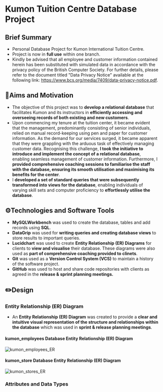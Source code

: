 # Kumon Tuition Centre Database Project
## Brief Summary
- Personal Database Project for Kumon International Tuition Centre.
- Project is now in **full use** within one branch.
- Kindly be advised that all employee and customer information contained herein has been substituted with simulated data in accordance with the privacy policy of the British Computer Society. For further details, please refer to the document titled "Data Privacy Notice" available at the following link: https://www.bcs.org/media/7409/data-privacy-notice.pdf.
## 🎯Aims and Motivation
- The objective of this project was to **develop a relational database** that facilitates Kumon and its instructors in **efficiently accessing and overseeing records of both existing and new customers**.
- Upon commencing my tenure at the tuition center, it became evident that the management, predominantly consisting of senior individuals, relied on manual record-keeping using pen and paper for customer information. As the demand for our services surged, it became apparent that they were grappling with the arduous task of effectively managing customer data. Recognising this challenge, **I took the initiative to introduce and implement the concept of a relational database**, enabling seamless management of customer information. Furthermore, I **provided comprehensive coaching sessions to familiarise the staff with the database, ensuring its smooth utilisation and maximising its benefits for the center**.
- I **developed a set of standard queries that were subsequently transformed into views for the database**, enabling individuals of varying skill sets and computer proficiency to **effortlessly utilise the database**.
## ⚙️Technologies and Software Tools
- **MySQLWorkbench** was used to create the database, tables and add records using **SQL**.
- **DataGrip** was used for **writing queries and creating database views** to store results to important queries.
- **Lucidchart** was used to create **Entity Relationship (ER) Diagrams** for clients to **view and visualise** their database. These diagrams were also used as **part of comprehensive coaching provided to clinets**.
- **Git** was used as a **Version Control System (VCS)** to maintain a history of the software project.
- **GitHub** was used to host and share code repositories with clients as agreed in the **release & sprint planning meetings.**
## ✏️Design
### Entity Relationship (ER) Diagram
- An **Entity Relationship (ER) Diagram** was created to provide a **clear and intuitive visual representation of the structure and relationships within the database** which was used in **sprint & release planning meetings**.
#### kumon_employees Database Entity Relationship (ER) Diagram
![kumon_employees_ER](https://github.com/Saad1929/Kumon-Database-Project/assets/108022733/912e2057-c507-4441-913d-3f9a0d4d26d1)
#### kumon_store Database Entity Relationship (ER) Diagram
![kumon_stores_ER](https://github.com/Saad1929/Kumon-Database-Project/assets/108022733/0459ecb1-bec5-4149-a177-8491797c4b74)
### Attributes and Data Types


